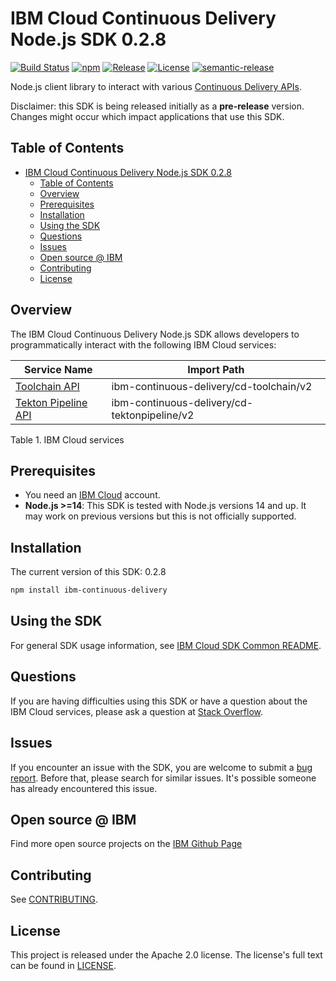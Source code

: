 
# IBM Cloud Continuous Delivery Node.js SDK 0.2.8

[![Build Status](https://app.travis-ci.com/IBM/continuous-delivery-node-sdk.svg?branch=main)](https://app.travis-ci.com/github/IBM/continuous-delivery-node-sdk)
[![npm](https://img.shields.io/npm/v/ibm-continuous-delivery)](https://npmjs.com/package/ibm-continuous-delivery)
[![Release](https://img.shields.io/github/v/release/IBM/continuous-delivery-node-sdk)](https://github.com/IBM/continuous-delivery-node-sdk/releases/latest)
[![License](https://img.shields.io/badge/License-Apache%202.0-blue.svg)](https://opensource.org/licenses/Apache-2.0)
[![semantic-release](https://img.shields.io/badge/%20%20%F0%9F%93%A6%F0%9F%9A%80-semantic--release-e10079.svg)](https://github.com/semantic-release/semantic-release)

Node.js client library to interact with various [Continuous Delivery APIs](https://cloud.ibm.com/apidocs?category=continuous-delivery).

Disclaimer: this SDK is being released initially as a **pre-release** version.
Changes might occur which impact applications that use this SDK.

## Table of Contents

<!--
  The TOC below is generated using the `markdown-toc` node package.

      https://github.com/jonschlinkert/markdown-toc

  You should regenerate the TOC after making changes to this file.

      npx markdown-toc -i README.md
  -->

<!-- toc -->

- [IBM Cloud Continuous Delivery Node.js SDK 0.2.8](https://npmjs.com/package/ibm-continuous-delivery/v/0.2.8)
  - [Table of Contents](#table-of-contents)
  - [Overview](#overview)
  - [Prerequisites](#prerequisites)
  - [Installation](#installation)
  - [Using the SDK](#using-the-sdk)
  - [Questions](#questions)
  - [Issues](#issues)
  - [Open source @ IBM](#open-source--ibm)
  - [Contributing](#contributing)
  - [License](#license)

<!-- tocstop -->

<!-- --------------------------------------------------------------- -->
## Overview

The IBM Cloud Continuous Delivery Node.js SDK allows developers to programmatically interact with the following
IBM Cloud services:

Service Name | Import Path
--- | ---
[Toolchain API](https://cloud.ibm.com/apidocs/toolchain?code=node) | ibm-continuous-delivery/cd-toolchain/v2
[Tekton Pipeline API](https://cloud.ibm.com/apidocs/tekton-pipeline?code=node) | ibm-continuous-delivery/cd-tektonpipeline/v2

Table 1. IBM Cloud services

## Prerequisites

- You need an [IBM Cloud][ibm-cloud-onboarding] account.
- **Node.js >=14**: This SDK is tested with Node.js versions 14 and up. It may work on previous versions but this is not officially supported.

[ibm-cloud-onboarding]: http://cloud.ibm.com/registration

## Installation

The current version of this SDK: 0.2.8

```sh
npm install ibm-continuous-delivery
```

## Using the SDK

For general SDK usage information, see [IBM Cloud SDK Common README](https://github.com/IBM/ibm-cloud-sdk-common/blob/main/README.md).

## Questions

If you are having difficulties using this SDK or have a question about the IBM Cloud services,
please ask a question at
[Stack Overflow](http://stackoverflow.com/questions/ask?tags=ibm-cloud).

## Issues

If you encounter an issue with the SDK, you are welcome to submit
a [bug report](https://github.com/IBM/continuous-delivery-node-sdk/issues).
Before that, please search for similar issues. It's possible someone has
already encountered this issue.

## Open source @ IBM

Find more open source projects on the [IBM Github Page](http://ibm.github.io/)

## Contributing

See [CONTRIBUTING](CONTRIBUTING.md).

## License

This project is released under the Apache 2.0 license.
The license's full text can be found in
[LICENSE](LICENSE).
